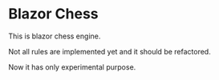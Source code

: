 # Blazor Chess


This is blazor chess engine.

Not all rules are implemented yet and it should be refactored.

Now it has only experimental purpose.
